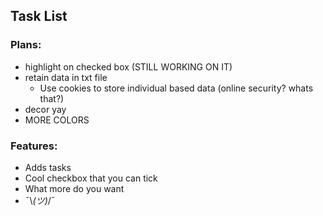 ## Task List

### Plans:
- highlight on checked box (STILL WORKING ON IT)
- retain data in txt file
  - Use cookies to store individual based data (online security? whats that?)
- decor yay
- MORE COLORS

### Features:
- Adds tasks
- Cool checkbox that you can tick
- What more do you want
-  ¯\\_(ツ)_/¯

